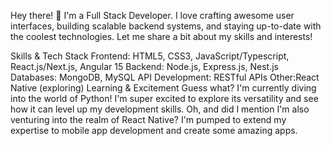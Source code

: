 Hey there! 👋
I'm a Full Stack Developer. I love crafting awesome user interfaces, building scalable backend systems, and staying up-to-date with the coolest technologies. Let me share a bit about my skills and interests!

Skills & Tech Stack
Frontend: HTML5, CSS3, JavaScript/Typescript, React.js/Next.js, Angular 15
Backend: Node.js, Express.js, Nest.js
Databases: MongoDB, MySQL
API Development: RESTful APIs
Other:React Native (exploring)
Learning & Excitement
Guess what? I'm currently diving into the world of Python! I'm super excited to explore its versatility and see how it can level up my development skills. Oh, and did I mention I'm also venturing into the realm of React Native? I'm pumped to extend my expertise to mobile app development and create some amazing apps.
